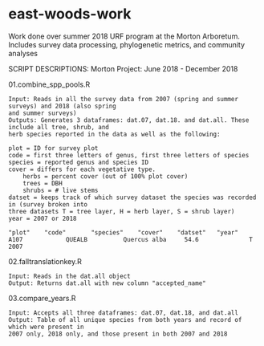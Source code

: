 # east-woods-work
Work done over summer 2018 URF program at the Morton Arboretum. Includes survey data processing, phylogenetic metrics, and community analyses



SCRIPT DESCRIPTIONS: 
Morton Project: June 2018 - December 2018


01.combine_spp_pools.R

	Input: Reads in all the survey data from 2007 (spring and summer surveys) and 2018 (also spring 
	and summer surveys)
	Outputs: Generates 3 dataframes: dat.07, dat.18. and dat.all. These include all tree, shrub, and
	herb species reported in the data as well as the following: 
	
	plot = ID for survey plot 
	code = first three letters of genus, first three letters of species 
	species = reported genus and species ID
	cover = differs for each vegetative type. 
		herbs = percent cover (out of 100% plot cover)
		trees = DBH
		shrubs = # live stems
	datset = keeps track of which survey dataset the species was recorded in (survey broken into 
	three datasets T = tree layer, H = herb layer, S = shrub layer) 
	year = 2007 or 2018 
	
	"plot"    "code"       "species"    "cover"    "datset"   "year"  
	A107			QUEALB			Quercus alba	 54.6 			   T 			 2007 
	
	
02.falltranslationkey.R	

	Input: Reads in the dat.all object
	Output: Returns dat.all with new column "accepted_name"
	

03.compare_years.R 
	
	Input: Accepts all three dataframes: dat.07, dat.18, and dat.all
	Output: Table of all unique species from both years and record of which were present in 
	2007 only, 2018 only, and those present in both 2007 and 2018
	

			
										

